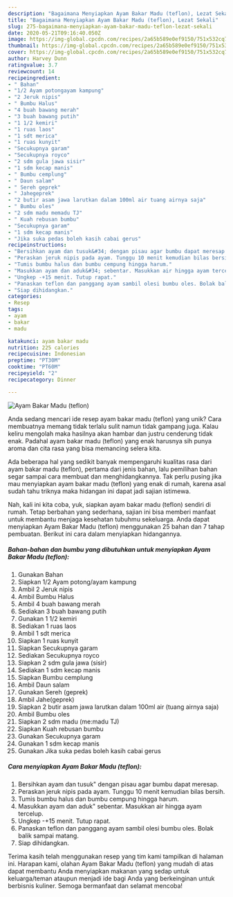 ```yaml
---
description: "Bagaimana Menyiapkan Ayam Bakar Madu (teflon), Lezat Sekali"
title: "Bagaimana Menyiapkan Ayam Bakar Madu (teflon), Lezat Sekali"
slug: 275-bagaimana-menyiapkan-ayam-bakar-madu-teflon-lezat-sekali
date: 2020-05-21T09:16:40.050Z
image: https://img-global.cpcdn.com/recipes/2a65b589e0ef9150/751x532cq70/ayam-bakar-madu-teflon-foto-resep-utama.jpg
thumbnail: https://img-global.cpcdn.com/recipes/2a65b589e0ef9150/751x532cq70/ayam-bakar-madu-teflon-foto-resep-utama.jpg
cover: https://img-global.cpcdn.com/recipes/2a65b589e0ef9150/751x532cq70/ayam-bakar-madu-teflon-foto-resep-utama.jpg
author: Harvey Dunn
ratingvalue: 3.7
reviewcount: 14
recipeingredient:
- " Bahan"
- "1/2 Ayam potongayam kampung"
- "2 Jeruk nipis"
- " Bumbu Halus"
- "4 buah bawang merah"
- "3 buah bawang putih"
- "1 1/2 kemiri"
- "1 ruas laos"
- "1 sdt merica"
- "1 ruas kunyit"
- "Secukupnya garam"
- "Secukupnya royco"
- "2 sdm gula jawa sisir"
- "1 sdm kecap manis"
- " Bumbu cemplung"
- " Daun salam"
- " Sereh geprek"
- " Jahegeprek"
- "2 butir asam jawa larutkan dalam 100ml air tuang airnya saja"
- " Bumbu oles"
- "2 sdm madu memadu TJ"
- " Kuah rebusan bumbu"
- "Secukupnya garam"
- "1 sdm kecap manis"
- "Jika suka pedas boleh kasih cabai gerus"
recipeinstructions:
- "Bersihkan ayam dan tusuk&#34; dengan pisau agar bumbu dapat meresap."
- "Peraskan jeruk nipis pada ayam. Tunggu 10 menit kemudian bilas bersih."
- "Tumis bumbu halus dan bumbu cempung hingga harum."
- "Masukkan ayam dan aduk&#34; sebentar. Masukkan air hingga ayam tercelup."
- "Ungkep -+15 menit. Tutup rapat."
- "Panaskan teflon dan panggang ayam sambil olesi bumbu oles. Bolak balik sampai matang."
- "Siap dihidangkan."
categories:
- Resep
tags:
- ayam
- bakar
- madu

katakunci: ayam bakar madu 
nutrition: 225 calories
recipecuisine: Indonesian
preptime: "PT30M"
cooktime: "PT60M"
recipeyield: "2"
recipecategory: Dinner

---
```



![Ayam Bakar Madu (teflon)](https://img-global.cpcdn.com/recipes/2a65b589e0ef9150/751x532cq70/ayam-bakar-madu-teflon-foto-resep-utama.jpg)

Anda sedang mencari ide resep ayam bakar madu (teflon) yang unik? Cara membuatnya memang tidak terlalu sulit namun tidak gampang juga. Kalau keliru mengolah maka hasilnya akan hambar dan justru cenderung tidak enak. Padahal ayam bakar madu (teflon) yang enak harusnya sih punya aroma dan cita rasa yang bisa memancing selera kita.



Ada beberapa hal yang sedikit banyak mempengaruhi kualitas rasa dari ayam bakar madu (teflon), pertama dari jenis bahan, lalu pemilihan bahan segar sampai cara membuat dan menghidangkannya. Tak perlu pusing jika mau menyiapkan ayam bakar madu (teflon) yang enak di rumah, karena asal sudah tahu triknya maka hidangan ini dapat jadi sajian istimewa.


Nah, kali ini kita coba, yuk, siapkan ayam bakar madu (teflon) sendiri di rumah. Tetap berbahan yang sederhana, sajian ini bisa memberi manfaat untuk membantu menjaga kesehatan tubuhmu sekeluarga. Anda dapat menyiapkan Ayam Bakar Madu (teflon) menggunakan 25 bahan dan 7 tahap pembuatan. Berikut ini cara dalam menyiapkan hidangannya.

<!--inarticleads1-->

##### Bahan-bahan dan bumbu yang dibutuhkan untuk menyiapkan Ayam Bakar Madu (teflon):

1. Gunakan  Bahan
1. Siapkan 1/2 Ayam potong/ayam kampung
1. Ambil 2 Jeruk nipis
1. Ambil  Bumbu Halus
1. Ambil 4 buah bawang merah
1. Sediakan 3 buah bawang putih
1. Gunakan 1 1/2 kemiri
1. Sediakan 1 ruas laos
1. Ambil 1 sdt merica
1. Siapkan 1 ruas kunyit
1. Siapkan Secukupnya garam
1. Sediakan Secukupnya royco
1. Siapkan 2 sdm gula jawa (sisir)
1. Sediakan 1 sdm kecap manis
1. Siapkan  Bumbu cemplung
1. Ambil  Daun salam
1. Gunakan  Sereh (geprek)
1. Ambil  Jahe(geprek)
1. Siapkan 2 butir asam jawa larutkan dalam 100ml air (tuang airnya saja)
1. Ambil  Bumbu oles
1. Siapkan 2 sdm madu (me:madu TJ)
1. Siapkan  Kuah rebusan bumbu
1. Gunakan Secukupnya garam
1. Gunakan 1 sdm kecap manis
1. Gunakan Jika suka pedas boleh kasih cabai gerus




<!--inarticleads2-->

##### Cara menyiapkan Ayam Bakar Madu (teflon):

1. Bersihkan ayam dan tusuk&#34; dengan pisau agar bumbu dapat meresap.
1. Peraskan jeruk nipis pada ayam. Tunggu 10 menit kemudian bilas bersih.
1. Tumis bumbu halus dan bumbu cempung hingga harum.
1. Masukkan ayam dan aduk&#34; sebentar. Masukkan air hingga ayam tercelup.
1. Ungkep -+15 menit. Tutup rapat.
1. Panaskan teflon dan panggang ayam sambil olesi bumbu oles. Bolak balik sampai matang.
1. Siap dihidangkan.




Terima kasih telah menggunakan resep yang tim kami tampilkan di halaman ini. Harapan kami, olahan Ayam Bakar Madu (teflon) yang mudah di atas dapat membantu Anda menyiapkan makanan yang sedap untuk keluarga/teman ataupun menjadi ide bagi Anda yang berkeinginan untuk berbisnis kuliner. Semoga bermanfaat dan selamat mencoba!
